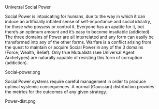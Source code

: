 Universal Social Power

Social Power is intoxicating for humans, due to the way in which it can
induce an artificially inflated sense of self-importance and social
idolatry, for those who possess or control it. Everyone has an apatite
for it, but there’s an optimum amount and it’s easy to become insatiable
(addicted). The three domains of Power are all interrelated and any form
can easily be transformed into any of the other forms. Warfare is a
conflict arising from the quest to maintain or acquire Social Power in
any of the 3 domains (Force, Wealth, Belief). Only true Mutualists (see
Universal Agent Archetypes) are naturally capable of resisting this form
of corruption (addiction).

Social-power.png

Social Power systems require careful management in order to produce
optimal systemic consequences. A normal (Gaussian) distribution provides
the metrics for the outcomes of any given strategy.

Power-dist.png
